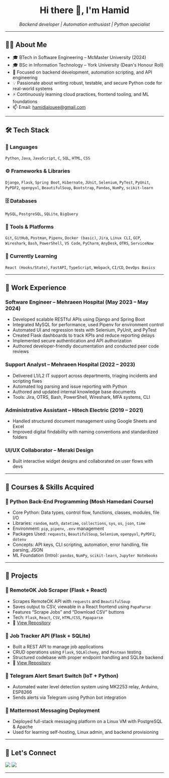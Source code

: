 <h1 align="center">Hi there 👋, I'm Hamid</h1>
<p align="center"><i>Backend developer | Automation enthusiast | Python specialist</i></p>

---

## 🧑‍💻 About Me

- 🎓 BTech in Software Engineering – McMaster University (2024)
- 🎓 BSc in Information Technology – York University (Dean's Honour Roll)
- 🧠 Focused on backend development, automation scripting, and API engineering
- 💡 Passionate about writing robust, testable, and secure Python code for real-world systems
- ⚡ Continuously learning cloud practices, frontend tooling, and ML foundations
- 📫 Email: [hamidjalouee@gmail.com](mailto:hamidjalouee@gmail.com)

---

## 🛠️ Tech Stack

### 🧩 Languages
`Python`, `Java`, `JavaScript`, `C`, `SQL`, `HTML`, `CSS`

### ⚙️ Frameworks & Libraries
`Django`, `Flask`, `Spring Boot`, `Hibernate`, `JUnit`, `Selenium`, `PyTest`, `PyUnit`, `PyPDF2`, `openpyxl`, `BeautifulSoup`, `Bootstrap`, `Pandas`, `NumPy`, `scikit-learn`

### 🗄️ Databases
`MySQL`, `PostgreSQL`, `SQLite`, `BigQuery`

### 🧪 Tools & Platforms
`Git`, `GitHub`, `Postman`, `Pipenv`, `Docker (basic)`, `Jira`, `Linux CLI`, `GCP`, `Wireshark`, `Bash`, `PowerShell`, `VS Code`, `PyCharm`, `AnyDesk`, `OTRS`, `ServiceNow`

### 🚀 Currently Learning
`React (Hooks/State)`, `FastAPI`, `TypeScript`, `Webpack`, `CI/CD`, `DevOps Basics`

---

## 💼 Work Experience

### Software Engineer – Mehraeen Hospital (May 2023 – May 2024)
- Developed scalable RESTful APIs using Django and Spring Boot
- Integrated MySQL for performance, used Pipenv for environment control
- Automated UI and regression tests with Selenium, PyUnit, and PyTest
- Created Flask dashboards to track KPIs and reduce reporting delays
- Implemented secure authentication and API authorization
- Authored developer-friendly documentation and conducted peer code reviews

### Support Analyst – Mehraeen Hospital (2022 – 2023)
- Delivered L1/L2 IT support across departments, triaging incidents and scripting fixes
- Automated log parsing and issue reporting with Python
- Authored and updated internal knowledge base documents
- Tools: Jira, OTRS, Bash, PowerShell, Wireshark, MFA systems, CLI

### Administrative Assistant – Hitech Electric (2019 – 2021)
- Handled structured document management using Google Sheets and Excel
- Improved digital findability with naming conventions and standardized folders

### UI/UX Collaborator – Meraki Design
- Built interactive widget designs and collaborated on user flows with devs

---

## 🔬 Courses & Skills Acquired

### 📘 Python Back-End Programming (Mosh Hamedani Course)
- Core Python: Data types, control flow, functions, classes, modules, file I/O
- Libraries: `random`, `math`, `datetime`, `collections`, `sys`, `os`, `json`, `time`
- Environment: `pip`, `pipenv`, `.env` management
- Packages Used: `requests`, `BeautifulSoup`, `Selenium`, `openpyxl`, `PyPDF2`, `dotenv`
- Concepts: API keys, CLI scripting, automation, error handling, file parsing, JSON
- ML Foundation (Intro): `pandas`, `NumPy`, `scikit-learn`, `Jupyter Notebooks`

---

## 🚀 Projects

### 📌 RemoteOK Job Scraper (Flask + React)
- Scrapes RemoteOK API with `requests` and `BeautifulSoup`
- Saves output to CSV, viewable in a React frontend using `PapaParse`
- Features “Scrape Jobs” and “Download CSV” buttons
- Tech: `Flask`, `React`, `CSV`, `HTML/CSS`, `Papaparse`
- 🔗 [View Repository](https://github.com/The6ixDev/remoteok-scraper)

### 📌 Job Tracker API (Flask + SQLite)
- Built a REST API to manage job applications
- CRUD operations using `Flask`, `SQLAlchemy`, and `Postman` testing
- Structured codebase with proper endpoint handling and SQLite backend
- 🔗 [View Repository](https://github.com/The6ixDev/job-tracker-api)

### 📌 Telegram Alert Smart Switch (IoT + Python)
- Automated water level detection system using MK2253 relay, Arduino, ESP8266
- Sends alerts via Telegram using Python bot integration

### 📌 Mattermost Messaging Deployment
- Deployed full-stack messaging platform on a Linux VM with PostgreSQL & Apache
- Used for learning self-hosting, Linux admin, and backend provisioning

---

## 🤝 Let's Connect

<p align="left">
  <a href="https://github.com/The6ixDev" target="_blank"><img src="https://img.shields.io/badge/GitHub-%23121011.svg?style=flat-square&logo=github&logoColor=white"/></a>
  <a href="mailto:hamidjalouee@gmail.com"><img src="https://img.shields.io/badge/Gmail-D14836?style=flat-square&logo=gmail&logoColor=white"/></a>
</p>

---
